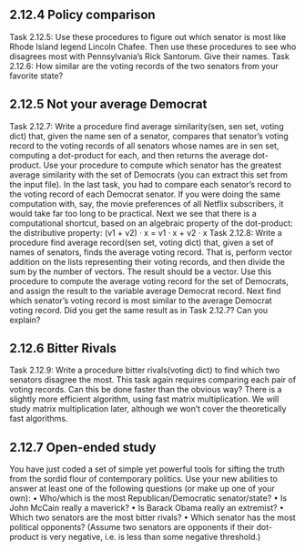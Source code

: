 
## 2.12.4 Policy comparison
 
Task 2.12.5: Use these procedures to figure out which senator is most like Rhode Island
legend Lincoln Chafee. Then use these procedures to see who disagrees most with Pennsylvania’s Rick Santorum. Give their names.
Task 2.12.6: How similar are the voting records of the two senators from your favorite
state?
## 2.12.5 Not your average Democrat
Task 2.12.7: Write a procedure find average similarity(sen, sen set, voting dict)
that, given the name sen of a senator, compares that senator’s voting record to the voting
records of all senators whose names are in sen set, computing a dot-product for each, and
then returns the average dot-product.
Use your procedure to compute which senator has the greatest average similarity with
the set of Democrats (you can extract this set from the input file).
In the last task, you had to compare each senator’s record to the voting record of each
Democrat senator. If you were doing the same computation with, say, the movie preferences
of all Netflix subscribers, it would take far too long to be practical.
Next we see that there is a computational shortcut, based on an algebraic property of
the dot-product: the distributive property:
(v1 + v2) · x = v1 · x + v2 · x
Task 2.12.8: Write a procedure find average record(sen set, voting dict) that,
given a set of names of senators, finds the average voting record. That is, perform vector
addition on the lists representing their voting records, and then divide the sum by the number
of vectors. The result should be a vector.
Use this procedure to compute the average voting record for the set of Democrats, and
assign the result to the variable average Democrat record. Next find which senator’s
voting record is most similar to the average Democrat voting record. Did you get the same
result as in Task 2.12.7? Can you explain?
## 2.12.6 Bitter Rivals
Task 2.12.9: Write a procedure bitter rivals(voting dict) to find which two senators disagree the most.
This task again requires comparing each pair of voting records. Can this be done faster than
the obvious way? There is a slightly more efficient algorithm, using fast matrix multiplication.
We will study matrix multiplication later, although we won’t cover the theoretically fast
algorithms.
## 2.12.7 Open-ended study
You have just coded a set of simple yet powerful tools for sifting the truth from the sordid
flour of contemporary politics. Use your new abilities to answer at least one of the following
questions (or make up one of your own):
• Who/which is the most Republican/Democratic senator/state?
• Is John McCain really a maverick?
• Is Barack Obama really an extremist?
• Which two senators are the most bitter rivals?
• Which senator has the most political opponents? (Assume two senators are opponents
if their dot-product is very negative, i.e. is less than some negative threshold.)
